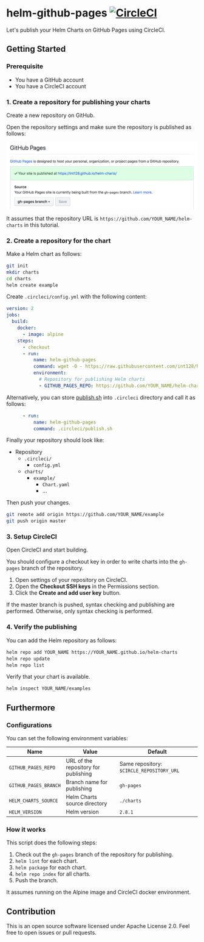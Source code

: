 # helm-github-pages [![CircleCI](https://circleci.com/gh/int128/helm-github-pages.svg?style=shield)](https://circleci.com/gh/int128/helm-github-pages)

Let's publish your Helm Charts on GitHub Pages using CircleCI.

## Getting Started

### Prerequisite

- You have a GitHub account
- You have a CircleCI account

### 1. Create a repository for publishing your charts

Create a new repository on GitHub.

Open the repository settings and make sure the repository is published as follows:

![github-pages-settings.png](github-pages-settings.png)

It assumes that the repository URL is `https://github.com/YOUR_NAME/helm-charts` in this tutorial.

### 2. Create a repository for the chart

Make a Helm chart as follows:

```sh
git init
mkdir charts
cd charts
helm create example
```

Create `.circleci/config.yml` with the following content:

```yaml
version: 2
jobs:
  build:
    docker:
      - image: alpine
    steps:
      - checkout
      - run:
          name: helm-github-pages
          command: wget -O - https://raw.githubusercontent.com/int128/helm-github-pages/master/publish.sh | sh
          environment:
            # Repository for publishing Helm charts
            - GITHUB_PAGES_REPO: https://github.com/YOUR_NAME/helm-charts
```

Alternatively, you can store [publish.sh](publish.sh) into `.circleci` directory and call it as follows:

```yaml
      - run:
          name: helm-github-pages
          command: .circleci/publish.sh
```

Finally your repository should look like:

- Repository
  - `.circleci/`
    - `config.yml`
  - `charts/`
    - `example/`
      - `Chart.yaml`
      - ...

Then push your changes.

```sh
git remote add origin https://github.com/YOUR_NAME/example
git push origin master
```

### 3. Setup CircleCI

Open CircleCI and start building.

You should configure a checkout key in order to write charts into the `gh-pages` branch of the repository.

1. Open settings of your repository on CircleCI.
1. Open the **Checkout SSH keys** in the Permissions section.
1. Click the **Create and add user key** button.

If the master branch is pushed, syntax checking and publishing are performed.
Otherwise, only syntax checking is performed.

### 4. Verify the publishing

You can add the Helm repository as follows:

```sh
helm repo add YOUR_NAME https://YOUR_NAME.github.io/helm-charts
helm repo update
helm repo list
```

Verify that your chart is available.

```sh
helm inspect YOUR_NAME/examples
```

## Furthermore

### Configurations

You can set the following environment variables:

Name | Value | Default
-----|-------|--------
`GITHUB_PAGES_REPO` | URL of the repository for publishing | Same repository: `$CIRCLE_REPOSITORY_URL`
`GITHUB_PAGES_BRANCH` | Branch name for publishing | `gh-pages`
`HELM_CHARTS_SOURCE` | Helm Charts source directory | `./charts`
`HELM_VERSION` | Helm version | `2.8.1`

### How it works

This script does the following steps:

1. Check out the `gh-pages` branch of the repository for publishing.
1. `helm lint` for each chart.
1. `helm package` for each chart.
1. `helm repo index` for all charts.
1. Push the branch.

It assumes running on the Alpine image and CircleCI docker environment.

## Contribution

This is an open source software licensed under Apache License 2.0.
Feel free to open issues or pull requests.

